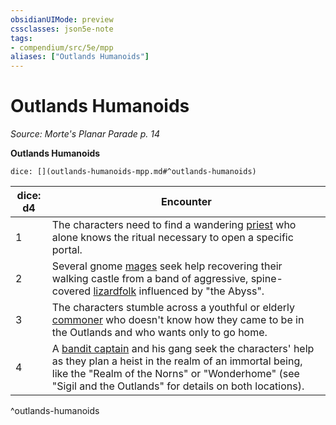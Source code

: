 ```yaml
---
obsidianUIMode: preview
cssclasses: json5e-note
tags:
- compendium/src/5e/mpp
aliases: ["Outlands Humanoids"]
---
```

# Outlands Humanoids
*Source: Morte's Planar Parade p. 14* 

**Outlands Humanoids**

`dice: [](outlands-humanoids-mpp.md#^outlands-humanoids)`

| dice: d4 | Encounter |
|----------|-----------|
| 1 | The characters need to find a wandering [priest](Mechanics/bestiary/humanoid/priest.md) who alone knows the ritual necessary to open a specific portal. |
| 2 | Several gnome [mages](Mechanics/bestiary/humanoid/mage.md) seek help recovering their walking castle from a band of aggressive, spine-covered [lizardfolk](Mechanics/bestiary/humanoid/lizardfolk.md) influenced by "the Abyss". |
| 3 | The characters stumble across a youthful or elderly [commoner](Mechanics/bestiary/humanoid/commoner.md) who doesn't know how they came to be in the Outlands and who wants only to go home. |
| 4 | A [bandit captain](Mechanics/bestiary/humanoid/bandit-captain.md) and his gang seek the characters' help as they plan a heist in the realm of an immortal being, like the "Realm of the Norns" or "Wonderhome" (see "Sigil and the Outlands" for details on both locations). |
^outlands-humanoids